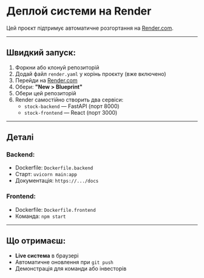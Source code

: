 # Деплой системи на Render

Цей проєкт підтримує автоматичне розгортання на [Render.com](https://render.com).

---

## Швидкий запуск:

1. Форкни або клонуй репозиторій
2. Додай файл `render.yaml` у корінь проєкту (вже включено)
3. Перейди на [Render.com](https://render.com)
4. Обери: **"New > Blueprint"**
5. Обери цей репозиторій
6. Render самостійно створить два сервіси:
   - `stock-backend` — FastAPI (порт 8000)
   - `stock-frontend` — React (порт 3000)

---

## Деталі

### Backend:
- Dockerfile: `Dockerfile.backend`
- Старт: `uvicorn main:app`
- Документація: `https://.../docs`

### Frontend:
- Dockerfile: `Dockerfile.frontend`
- Команда: `npm start`

---

## Що отримаєш:

- **Live система** в браузері
- Автоматичне оновлення при `git push`
- Демонстрація для команди або інвесторів


